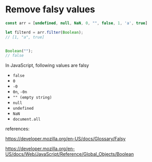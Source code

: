 # Remove falsy values

```js
const arr = [undefined, null, NaN, 0, "", false, 1, 'a', true]

let filterd = arr.filter(Boolean);
// [1, "a", true]


Boolean("");
// false
```

In JavaScript, following values are falsy

- `false`
- `0`
- `-0`
- `0n`, `-0n`
- `"" (empty string)`
- `null`
- `undefined`
- `NaN`
- `document.all`

references:

https://developer.mozilla.org/en-US/docs/Glossary/Falsy

https://developer.mozilla.org/en-US/docs/Web/JavaScript/Reference/Global_Objects/Boolean